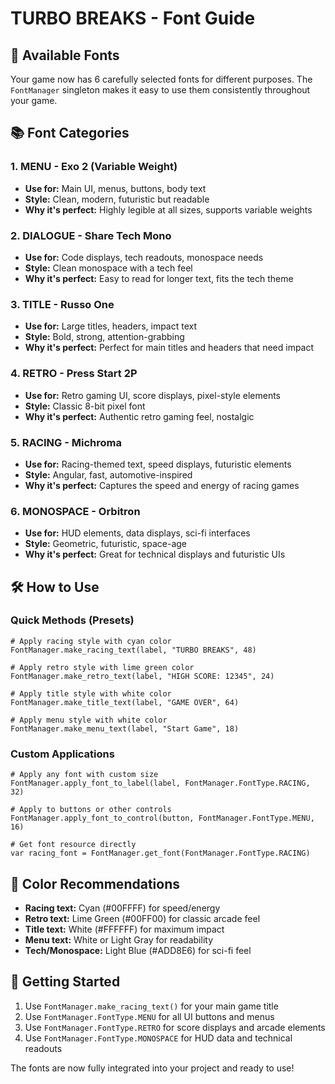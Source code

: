 # TURBO BREAKS - Font Guide

## 🎯 Available Fonts

Your game now has 6 carefully selected fonts for different purposes. The `FontManager` singleton makes it easy to use them consistently throughout your game.

## 📚 Font Categories

### 1. **MENU** - Exo 2 (Variable Weight)
- **Use for:** Main UI, menus, buttons, body text
- **Style:** Clean, modern, futuristic but readable
- **Why it's perfect:** Highly legible at all sizes, supports variable weights

### 2. **DIALOGUE** - Share Tech Mono
- **Use for:** Code displays, tech readouts, monospace needs
- **Style:** Clean monospace with a tech feel
- **Why it's perfect:** Easy to read for longer text, fits the tech theme

### 3. **TITLE** - Russo One
- **Use for:** Large titles, headers, impact text
- **Style:** Bold, strong, attention-grabbing
- **Why it's perfect:** Perfect for main titles and headers that need impact

### 4. **RETRO** - Press Start 2P
- **Use for:** Retro gaming UI, score displays, pixel-style elements
- **Style:** Classic 8-bit pixel font
- **Why it's perfect:** Authentic retro gaming feel, nostalgic

### 5. **RACING** - Michroma
- **Use for:** Racing-themed text, speed displays, futuristic elements
- **Style:** Angular, fast, automotive-inspired
- **Why it's perfect:** Captures the speed and energy of racing games

### 6. **MONOSPACE** - Orbitron
- **Use for:** HUD elements, data displays, sci-fi interfaces
- **Style:** Geometric, futuristic, space-age
- **Why it's perfect:** Great for technical displays and futuristic UIs

## 🛠️ How to Use

### Quick Methods (Presets)
```gdscript
# Apply racing style with cyan color
FontManager.make_racing_text(label, "TURBO BREAKS", 48)

# Apply retro style with lime green color  
FontManager.make_retro_text(label, "HIGH SCORE: 12345", 24)

# Apply title style with white color
FontManager.make_title_text(label, "GAME OVER", 64)

# Apply menu style with white color
FontManager.make_menu_text(label, "Start Game", 18)
```

### Custom Applications
```gdscript
# Apply any font with custom size
FontManager.apply_font_to_label(label, FontManager.FontType.RACING, 32)

# Apply to buttons or other controls
FontManager.apply_font_to_control(button, FontManager.FontType.MENU, 16)

# Get font resource directly
var racing_font = FontManager.get_font(FontManager.FontType.RACING)
```

## 🎨 Color Recommendations

- **Racing text:** Cyan (#00FFFF) for speed/energy
- **Retro text:** Lime Green (#00FF00) for classic arcade feel  
- **Title text:** White (#FFFFFF) for maximum impact
- **Menu text:** White or Light Gray for readability
- **Tech/Monospace:** Light Blue (#ADD8E6) for sci-fi feel

## 🚀 Getting Started

1. Use `FontManager.make_racing_text()` for your main game title
2. Use `FontManager.FontType.MENU` for all UI buttons and menus
3. Use `FontManager.FontType.RETRO` for score displays and arcade elements
4. Use `FontManager.FontType.MONOSPACE` for HUD data and technical readouts

The fonts are now fully integrated into your project and ready to use! 